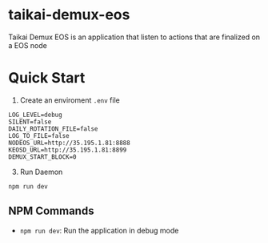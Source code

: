 # taikai-demux-eos
Taikai Demux EOS is an application that listen to actions that are finalized on a EOS node 



# Quick Start 

1. Create an enviroment ```.env``` file

```
LOG_LEVEL=debug
SILENT=false
DAILY_ROTATION_FILE=false
LOG_TO_FILE=false
NODEOS_URL=http://35.195.1.81:8888
KEOSD_URL=http://35.195.1.81:8899
DEMUX_START_BLOCK=0
```

3. Run Daemon

```
npm run dev
```

## NPM Commands

* ```npm run dev```: Run the application in debug mode
